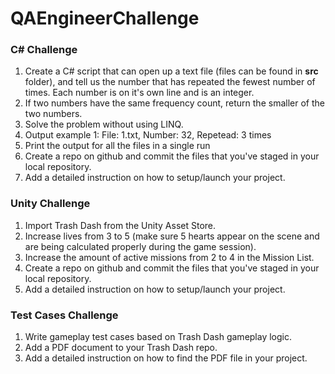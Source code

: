 # QAEngineerChallenge

### C# Challenge

1. Create a C# script that can open up a text file (files can be found in **src** folder), and tell us the number that has repeated the fewest number of times. Each number is on it's own line and is an integer.
3. If two numbers have the same frequency count, return the smaller of the two numbers.
4. Solve the problem without using LINQ.
5. Output example 1: File: 1.txt, Number: 32, Repetead: 3 times
6. Print the output for all the files in a single run
7. Create a repo on github and commit the files that you've staged in your local repository.
8. Add a detailed instruction on how to setup/launch your project.

### Unity Challenge

1. Import Trash Dash from the Unity Asset Store.
2. Increase lives from 3 to 5 (make sure 5 hearts appear on the scene and are being calculated properly during the game session).
3. Increase the amount of active missions from 2 to 4 in the Mission List.
4. Create a repo on github and commit the files that you've staged in your local repository.
5. Add a detailed instruction on how to setup/launch your project.

### Test Cases Challenge
1. Write gameplay test cases based on Trash Dash gameplay logic.
2. Add a PDF document to your Trash Dash repo.
3. Add a detailed instruction on how to find the PDF file in your project.
